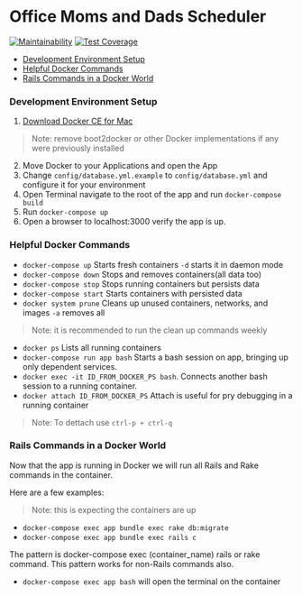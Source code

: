# Office Moms and Dads Scheduler
[![Maintainability](https://api.codeclimate.com/v1/badges/aaf7efce352e6a023791/maintainability)](https://codeclimate.com/github/OfficeMomsandDads/scheduler/maintainability) [![Test Coverage](https://api.codeclimate.com/v1/badges/aaf7efce352e6a023791/test_coverage)](https://codeclimate.com/github/OfficeMomsandDads/scheduler/test_coverage)

* [Development Environment Setup](#development-environment-setup)
* [Helpful Docker Commands](#helpful-docker-commands)
* [Rails Commands in a Docker World](#rails-commands-in-a-docker-world)

### Development Environment Setup

1. [Download Docker CE for Mac](https://store.docker.com/editions/community/docker-ce-desktop-mac)
> Note: remove boot2docker or other Docker implementations if any were previously installed

2. Move Docker to your Applications and open the App
3. Change `config/database.yml.example` to `config/database.yml` and configure it for your environment
4. Open Terminal navigate to the root of the app and run `docker-compose build`
5. Run `docker-compose up`
6. Open a browser to localhost:3000 verify the app is up.

### Helpful Docker Commands
* `docker-compose up` Starts fresh containers `-d` starts it in daemon mode
* `docker-compose down` Stops and removes containers(all data too)
* `docker-compose stop` Stops running containers but persists data
* `docker-compose start` Starts containers with persisted data
* `docker system prune` Cleans up unused containers, networks, and images `-a` removes all
> Note: it is recommended to run the clean up commands weekly
* `docker ps` Lists all running containers
* `docker-compose run app bash` Starts a bash session on app, bringing up only dependent services.
* `docker exec -it ID_FROM_DOCKER_PS bash`. Connects another bash session to a running container.
* `docker attach ID_FROM_DOCKER_PS` Attach is useful for pry debugging in a running container
> Note: To dettach use `ctrl-p + ctrl-q`

### Rails Commands in a Docker World
Now that the app is running in Docker we will run all Rails and Rake commands in the container.

Here are a few examples:
> Note: this is expecting the containers are up

* `docker-compose exec app bundle exec rake db:migrate`
* `docker-compose exec app bundle exec rails c`

The pattern is docker-compose exec (container_name) rails or rake command.
This pattern works for non-Rails commands also.

* `docker-compose exec app bash` will open the terminal on the container